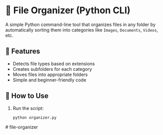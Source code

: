 # 📁 File Organizer (Python CLI)

A simple Python command-line tool that organizes files in any folder by automatically sorting them into categories like `Images`, `Documents`, `Videos`, etc.

## 🔧 Features
- Detects file types based on extensions
- Creates subfolders for each category
- Moves files into appropriate folders
- Simple and beginner-friendly code

## 🚀 How to Use
1. Run the script:
   ```bash
   python organizer.py
#   f i l e - o r g a n i z e r  
 